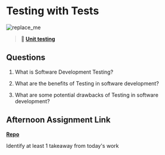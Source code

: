 # Testing with Tests

![replace_me](https://codeworks.blob.core.windows.net/public/assets/img/illustrations/placeholder.svg)

> **📖 [Unit testing](https://codeworksacademy.com/fs-student-guide/resources/wk8-9/03-Unit-Testing)**

## Questions

1. What is Software Development Testing?

2. What are the benefits of Testing in software development?

3. What are some potential drawbacks of Testing in software development?

## Afternoon Assignment Link

**[Repo](https://github.com/deriklee451/<ASSIGNMENT_REPO>)**

Identify at least 1 takeaway from today's work
